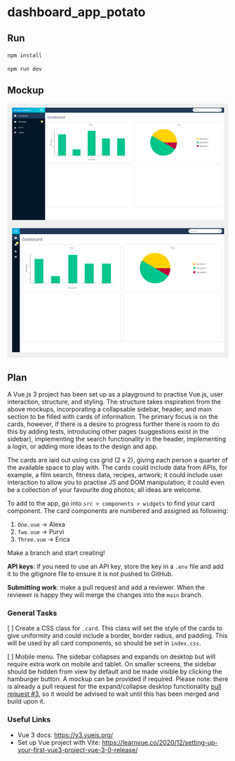 # dashboard_app_potato

## Run
`npm install`

`npm run dev`

## Mockup
![Designs](src/assets/readme-image.jpg)

## Plan
A Vue.js 3 project has been set up as a playground to practise Vue.js, user interaction, structure, and styling. The structure takes inspiration from the above mockups, incorporating a collapsable sidebar, header, and main section to be filled with cards of information. The primary focus is on the cards, however, if there is a desire to progress further there is room to  do this by adding tests, introducing other pages (suggestions exist in the sidebar), implementing the search functionality in the header, implementing a login,  or adding more ideas to the design and app.

The cards are laid out using css grid (2 x 2), giving each person a quarter of the available space to play with. The cards could include data from APIs, for example,  a film search,  fitness data, recipes, artwork; it could include user interaction to allow you to practise JS and DOM manipulation; it could even be a collection of your favourite dog photos; all ideas are welcome.

To add to the app, go into `src > components > widgets` to find your card component. The card components are numbered and assigned as following:

1. `One.vue` -> Alexa
1. `Two.vue` -> Purvi
1. `Three.vue` -> Erica

Make a branch and start creating!

**API keys**: if you need to use an API key, store the key in a `.env` file and add it to the gitignore file to ensure it is not pushed to GitHub.

**Submitting work**: make a pull request and add a reviewer. When the reviewer is happy they will merge the changes into the `main` branch.

### General Tasks
[ ] Create a CSS class for `.card`. This class will set the style of the cards to give uniformity and could include a border, border radius, and padding. This will be used by all card components, so should be set in `index.css`.

[ ] Mobile menu. The sidebar collapses and expands on desktop but will require extra work on mobile and tablet. On smaller screens, the sidebar should be hidden from view by default and be made visible by clicking the hamburger button. A mockup can be provided if required. Please note: there is already a pull request for the expand/collapse desktop functionality [pull request #3](https://github.com/ejgoodwin/dashboard_app_potato/pull/3), so it would be advised to wait until this has been merged and build upon it.

### Useful Links
* Vue 3 docs: https://v3.vuejs.org/
* Set up Vue project with Vite: https://learnvue.co/2020/12/setting-up-your-first-vue3-project-vue-3-0-release/
